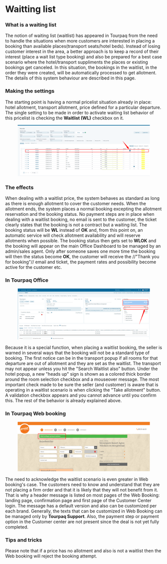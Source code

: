 # Waitting list

### **What is a waiting list**

The notion of waiting list (waitlist) has appeared in Tourpaq from the need to handle the situations when more customers are interested in placing a booking than available places(transport seats/hotel beds). Instead of losing customer interest in the area, a better approach is to keep a record of their interest (place a wait list type booking) and also be prepared for a best case scenario where the hotel/transport suppliments the places or existing bookings get canceled. In this situation, the bookings in the waitlist, in the order they were created, will be automatically processed to get allotment. The details of this system behaviour are described in this page.

### **Making the settings**

The starting point is having a normal pricelist situation already in place: hotel allotment, transport allotment, price defined for a particular departure. The single setting to be made in order to activate waiting list behavior of this pricelist is checking the **Waitlist (WL)** checkbox on it.

<figure><img src="../../.gitbook/assets/image (9) (1) (1) (1) (1) (1) (1) (1) (1) (1) (1) (1) (1) (1) (1).png" alt=""><figcaption></figcaption></figure>

### **The effects**

When dealing with a waitlist price, the system behaves as standard as long as there is enough allotment to cover the customer needs. When the allotment ends, the system places a normal booking excepting the allotment reservation and the booking status. No payment steps are in place when dealing with a waitlist booking, no email is sent to the customer, the ticket clearly states that the booking is not a contract but a waiting list. The booking status will be **WL** instead of **OK** and, from this point on, an automatic service will check allotment availability and will reserve allotments when possible. The booking status then gets set to **WLOK** and the booking will appear on the main Office Dashboard to be managed by an admin/sales agent. Only after someone saves one more time the booking will then the status become **OK**, the customer will receive the //"Thank you for booking"// email and ticket, the payment rates and possibility become active for the customer etc.

### **In Tourpaq Office**

<figure><img src="../../.gitbook/assets/image (11) (1) (1) (1) (1) (1) (1) (1) (1) (1) (1) (1) (1).png" alt=""><figcaption></figcaption></figure>

Because it is a special function, when placing a waitlist booking, the seller is warned in several ways that the booking will not be a standard type of booking. The first notice can be in the transport popup if all rooms for that departure are out of allotment and they are set as the waitlist. The transport may not appear unless you hit the "Search Waitlist also" button. Under the hotel popup, a new "heads up" sign is shown as a colored thick border around the room selection checkbox and a mouseover message. The most important check made to be sure the seller (and customer) is aware that is operating in a waitlist scenario is when clicking the "Take allotment" button. A validation checkbox appears and you cannot advance until you confirm this. The rest of the behavior is already explained above.

### **In Tourpaq Web booking**

<figure><img src="../../.gitbook/assets/image (10) (1) (1) (1) (1) (1) (1) (1) (1) (1) (1) (1) (1) (1).png" alt=""><figcaption></figcaption></figure>

The need to acknowledge the waitlist scenario is even greater in Web booking's case. The customers need to know and understand that they are not placing a firm order and that it is likely that they will not benefit from it. That is why a header message is listed on most pages of the Web Booking: landing page, confirmation page and first page of the Customer Center login. The message has a default version and also can be customized per each brand. Generally, the texts that can be customized in Web Booking can be managed only by **Tourpaq Support**. Also, the payment step or payment option in the Customer center are not present since the deal is not yet fully completed.

### **Tips and tricks**

Please note that if a price has no allotment and also is not a waitlist then the Web booking will reject the booking attempt.
